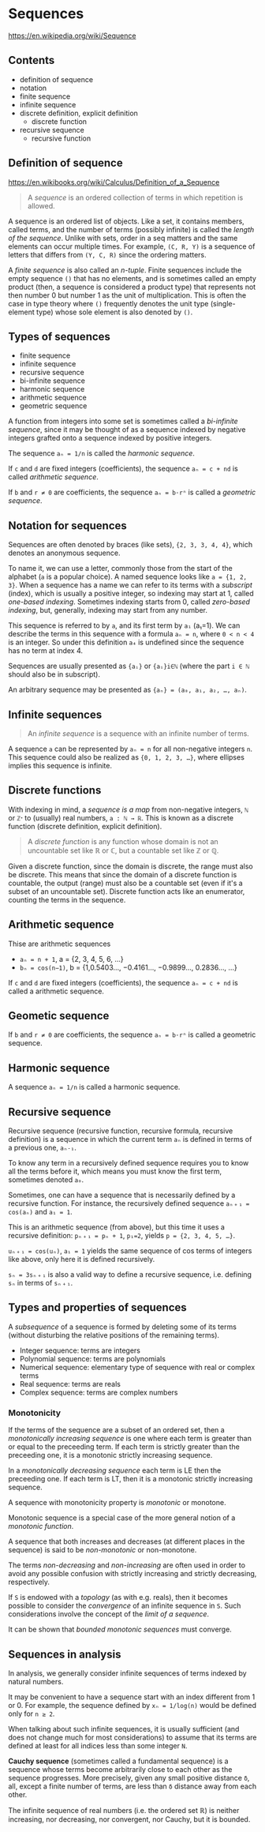 # Sequences

https://en.wikipedia.org/wiki/Sequence


## Contents

- definition of sequence
- notation
- finite sequence
- infinite sequence
- discrete definition, explicit definition
  - discrete function
- recursive sequence
  - recursive function


## Definition of sequence

https://en.wikibooks.org/wiki/Calculus/Definition_of_a_Sequence

>A *sequence* is an ordered collection of terms in which repetition is allowed.

A sequence is an ordered list of objects. Like a set, it contains members, called terms, and the number of terms (possibly infinite) is called the *length of the sequence*. Unlike with sets, order in a seq matters and the same elements can occur multiple times. For example, `(C, R, Y)` is a sequence of letters that differs from `(Y, C, R)` since the ordering matters.

A *finite sequence* is also called an *n-tuple*. Finite sequences include the empty sequence `()` that has no elements, and is sometimes called an empty product (then, a sequence is considered a product type) that represents not then number 0 but number 1 as the unit of multiplication. This is often the case in type theory where `()` frequently denotes the unit type (single-element type) whose sole element is also denoted by `()`.

## Types of sequences

- finite sequence
- infinite sequence
- recursive sequence
- bi-infinite sequence
- harmonic sequence
- arithmetic sequence
- geometric sequence

A function from integers into some set is sometimes called a *bi-infinite sequence*, since it may be thought of as a sequence indexed by negative integers grafted onto a sequence indexed by positive integers.

The sequence `aₙ = 1/n` is called the *harmonic sequence*.

If `c` and `d` are fixed integers (coefficients), the sequence `aₙ = c + nd` is called *arithmetic sequence*.

If `b` and `r ≠ 0` are coefficients, the sequence `aₙ = b⋅rⁿ` is called a *geometric sequence*.

## Notation for sequences

Sequences are often denoted by braces (like sets), `{2, 3, 3, 4, 4}`, which denotes an anonymous sequence.

To name it, we can use a letter, commonly those from the start of the alphabet (`a` is a popular choice). A named sequence looks like `a = {1, 2, 3}`. When a sequence has a name we can refer to its terms with a *subscript* (index), which is usually a positive integer, so indexing may start at 1, called *one-based indexing*. Sometimes indexing starts from 0, called *zero-based indexing*, but, generally, indexing may start from any number.

This sequence is referred to by `a`, and its first term by `a₁` (a₁=1). We can describe the terms in this sequence with a formula `aₙ = n`, where `0 < n < 4` is an integer. So under this definition `a₄` is undefined since the sequence has no term at index 4.

Sequences are usually presented as `{aᵢ}` or `{aᵢ}i∈ℕ` (where the part `i ∈ ℕ` should also be in subscript).

An arbitrary sequence may be presented as `{aₙ} = (a₀, a₁, a₂, …, aₙ)`.


## Infinite sequences

>An *infinite sequence* is a sequence with an infinite number of terms.

A sequence `a` can be represented by `aₙ = n` for all non-negative integers `n`. This sequence could also be realized as `{0, 1, 2, 3, …}`, where ellipses implies this sequence is infinite.

## Discrete functions

With indexing in mind, a *sequence is a map* from non-negative integers, `ℕ` or `ℤᐩ` to (usually) real numbers, `a : ℕ → ℝ`. This is known as a discrete function (discrete definition, explicit definition).

>A *discrete function* is any function whose domain is not an uncountable set like ℝ or ℂ, but a countable set like ℤ or ℚ.

Given a discrete function, since the domain is discrete, the range must also be discrete. This means that since the domain of a discrete function is countable, the output (range) must also be a countable set (even if it's a subset of an uncountable set). Discrete function acts like an enumerator, counting the terms in the sequence.

## Arithmetic sequence

Thise are arithmetic sequences
- `aₙ = n + 1`, a = {2, 3, 4, 5, 6, …}
- `bₙ = cos(n−1)`, b = {1,0.5403…, −0.4161…, −0.9899…, 0.2836…, …}

If `c` and `d` are fixed integers (coefficients), the sequence `aₙ = c + nd` is called a arithmetic sequence.

## Geometic sequence

If `b` and `r ≠ 0` are coefficients, the sequence `aₙ = b⋅rⁿ` is called a geometric sequence.

## Harmonic sequence

A sequence `aₙ = 1/n` is called a harmonic sequence.

## Recursive sequence

Recursive sequence (recursive function, recursive formula, recursive definition) is a sequence in which the current term `aₙ` is defined in terms of a previous one, `aₙ˗₁`.

To know any term in a recursively defined sequence requires you to know all the terms before it, which means you must know the first term, sometimes denoted `a₀`.

Sometimes, one can have a sequence that is necessarily defined by a recursive function. For instance, the recursively defined sequence `aₙ﹢₁ = cos(aₙ)` and `a₁ = 1`.

This is an arithmetic sequence (from above), but this time it uses a recursive definition: `pₙ﹢₁ = pₙ + 1`, `p₁=2`, yields `p = {2, 3, 4, 5, …}`.

`uₙ﹢₁ = cos(uₙ)`, `a₁ = 1` yields the same sequence of cos terms of integers like above, only here it is defined recursively.

`sₙ = 3sₙ﹢₁` is also a valid way to define a recursive sequence, i.e. defining `sₙ` in terms of `sₙ﹢₁`.

## Types and properties of sequences

A *subsequence* of a sequence is formed by deleting some of its terms (without disturbing the relative positions of the remaining terms).

- Integer sequence: terms are integers
- Polynomial sequence: terms are polynomials
- Numerical sequence: elementary type of sequence with real or complex terms
- Real sequence: terms are reals
- Complex sequence: terms are complex numbers

### Monotonicity

If the terms of the sequence are a subset of an ordered set, then a *monotonically increasing sequence* is one where each term is greater than or equal to the preceeding term. If each term is strictly greater than the preceeding one, it is a monotonic strictly increasing sequence.

In a *monotonically decreasing sequence* each term is LE then the preceeding one. If each term is LT, then it is a monotonic strictly increasing sequence.

A sequence with monotonicity property is *monotonic* or monotone.

Monotonic sequence is a special case of the more general notion of a *monotonic function*.

A sequence that both increases and decreases (at different places in the sequence) is said to be *non-monotonic* or non-monotone.

The terms *non-decreasing* and *non-increasing* are often used in order to avoid any possible confusion with strictly increasing and strictly decreasing, respectively.

If `S` is endowed with a *topology* (as with e.g. reals), then it becomes possible to consider the *convergence* of an infinite sequence in `S`. Such considerations involve the concept of the *limit of a sequence*.

It can be shown that *bounded monotonic sequences* must converge.

## Sequences in analysis

In analysis, we generally consider infinite sequences of terms indexed by natural numbers. 

It may be convenient to have a sequence start with an index different from 1 or 0. For example, the sequence defined by `xₙ = 1/log(n)` would be defined only for `n ≥ 2`.

When talking about such infinite sequences, it is usually sufficient (and does not change much for most considerations) to assume that its terms are defined at least for all indices less than some integer `N`.

**Cauchy sequence** (sometimes called a fundamental sequence) is a sequence whose terms become arbitrarily close to each other as the sequence progresses. More precisely, given any small positive distance `δ`, all, except a finite number of terms, are less than `δ` distance away from each other.

The infinite sequence of real numbers (i.e. the ordered set ℝ) is neither increasing, nor decreasing, nor convergent, nor Cauchy, but it is bounded.
